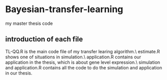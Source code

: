 # Bayesian-transfer-learning
my master thesis code 

## introduction of each file
TL-QQ.R is the main code file of my transfer learing algorithm.\\
estimate.R shows one of situations in simulation.\\
application.R contains our application in the thesis, which is about gene level expression.\\
simulation and application.R contains all the code to do the simulation and application in our thesis. 